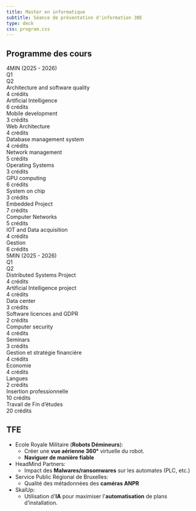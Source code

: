 ```yaml
---
title: Master en informatique
subtitle: Séance de présentation d'information 3BE
type: deck
css: program.css
---
```


## Programme des cours

<div class="program-grid">
<section>
<div class="block">
4MIN (2025 - 2026)
</div>
<div class="quadrimestre">
Q1
</div>
<div class="quadrimestre">
Q2
</div>
<div class="ruler">
</div>
<div class="ue q1 mic">
<div class="name">
Architecture and software quality
</div>
<div class="ects">
4 crédits
</div>
</div>
<div class="ue q2 mic">
<div class="name">
Artificial Intelligence
</div>
<div class="ects">
6 crédits
</div>
</div>
<div class="ue q2 mic">
<div class="name">
Mobile development
</div>
<div class="ects">
3 crédits
</div>
</div>
<div class="ue q2 mic">
<div class="name">
Web Architecture
</div>
<div class="ects">
4 crédits
</div>
</div>
<div class="ue q1 mic">
<div class="name">
Database management system
</div>
<div class="ects">
4 crédits
</div>
</div>
<div class="ue q2 mic">
<div class="name">
Network management
</div>
<div class="ects">
5 crédits
</div>
</div>
<div class="ue q2">
<div class="name">
Operating Systems
</div>
<div class="ects">
3 crédits
</div>
</div>
<div class="ue q1 mic">
<div class="name">
GPU computing
</div>
<div class="ects">
6 crédits
</div>
</div>
<div class="ue q2">
<div class="name">
System on chip
</div>
<div class="ects">
3 crédits
</div>
</div>
<div class="ue all">
<div class="name">
Embedded Project
</div>
<div class="ects">
7 crédits
</div>
</div>
<div class="ue q1 mic">
<div class="name">
Computer Networks
</div>
<div class="ects">
5 crédits
</div>
</div>
<div class="ue q1">
<div class="name">
IOT and Data acquisition
</div>
<div class="ects">
4 crédits
</div>
</div>
<div class="ue q1">
<div class="name">
Gestion
</div>
<div class="ects">
6 crédits
</div>
</div>
</section>
<section>
<div class="block">
5MIN (2025 - 2026)
</div>
<div class="quadrimestre">
Q1
</div>
<div class="quadrimestre">
Q2
</div>
<div class="ruler">
</div>
<div class="ue q1">
<div class="name">
Distributed Systems Project
</div>
<div class="ects">
4 crédits
</div>
</div>
<div class="ue q1">
<div class="name">
Artificial Intelligence project
</div>
<div class="ects">
4 crédits
</div>
</div>
<div class="ue q1">
<div class="name">
Data center
</div>
<div class="ects">
3 crédits
</div>
</div>
<div class="ue q1">
<div class="name">
Software licences and GDPR
</div>
<div class="ects">
2 crédits
</div>
</div>
<div class="ue q1 mic">
<div class="name">
Computer security
</div>
<div class="ects">
4 crédits
</div>
</div>
<div class="ue q1">
<div class="name">
Seminars
</div>
<div class="ects">
3 crédits
</div>
</div>
<div class="ue q2">
<div class="name">
Gestion et stratégie financière
</div>
<div class="ects">
4 crédits
</div>
</div>
<div class="ue q2">
<div class="name">
Economie
</div>
<div class="ects">
4 crédits
</div>
</div>
<div class="ue q2">
<div class="name">
Langues
</div>
<div class="ects">
2 crédits
</div>
</div>
<div class="ue all">
<div class="name">
Insertion professionnelle
</div>
<div class="ects">
10 crédits
</div>
</div>
<div class="ue q2 mic" style="grid-row: span 3">
<div class="name">
Travail de Fin d’études
</div>
<div class="ects">
20 crédits
</div>
</div>
</section>
</div>

## TFE

- Ecole Royale Militaire (**Robots Démineurs**):
  - Créer une **vue aérienne 360°** virtuelle du robot.
  - **Naviguer de manière fiable**
- HeadMind Partners:
  - Impact des **Malwares/ransomwares** sur les automates (PLC, etc.)
- Service Public Régional de Bruxelles:
  - Qualité des métadonnées des **caméras ANPR**
- SkalUp:
  - Utilisation d'**IA** pour maximiser l'**automatisation** de plans
    d’installation.
